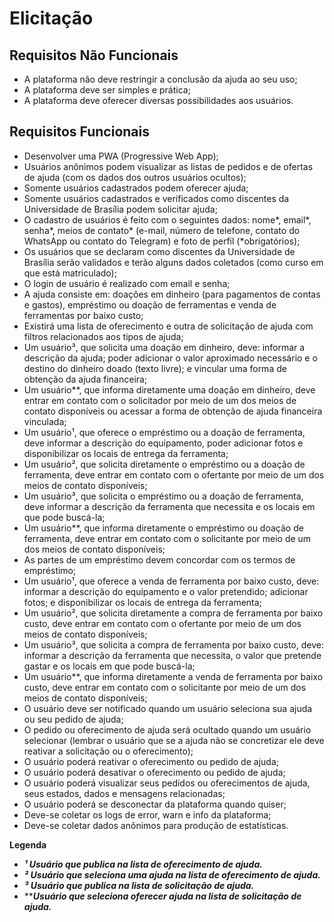 # Elicitação

## Requisitos Não Funcionais

- A plataforma não deve restringir a conclusão da ajuda ao seu uso;
- A plataforma deve ser simples e prática;
- A plataforma deve oferecer diversas possibilidades aos usuários.


## Requisitos Funcionais

- Desenvolver uma PWA (Progressive Web App);
- Usuários anônimos podem visualizar as listas de pedidos e de ofertas de ajuda (com os dados dos outros usuários ocultos);
- Somente usuários cadastrados podem oferecer ajuda;
- Somente usuários cadastrados e verificados como discentes da Universidade de Brasília podem solicitar ajuda;
- O cadastro de usuários é feito com o seguintes dados: nome*, email*, senha*, meios de contato* (e-mail, número de telefone, contato do WhatsApp ou contato do Telegram) e foto de perfil (*obrigatórios);
- Os usuários que se declaram como discentes da Universidade de Brasília serão validados e terão alguns dados coletados (como curso em que está matriculado);
- O login de usuário é realizado com email e senha;
- A ajuda consiste em: doações em dinheiro (para pagamentos de contas e gastos), empréstimo ou doação de ferramentas e venda de ferramentas por baixo custo;
- Existirá uma lista de oferecimento e outra de solicitação de ajuda com filtros relacionados aos tipos de ajuda;
- Um usuário³, que solicita uma doação em dinheiro, deve: informar a descrição da ajuda; poder adicionar o valor aproximado necessário e o destino do dinheiro doado (texto livre); e vincular uma forma de obtenção da ajuda financeira;
- Um usuário**, que informa diretamente uma doação em dinheiro, deve entrar em contato com o solicitador por meio de um dos meios de contato disponíveis ou acessar a forma de obtenção de ajuda financeira vinculada;
- Um usuário¹, que oferece o empréstimo ou a doação de ferramenta, deve informar a descrição do equipamento, poder adicionar fotos e disponibilizar os locais de entrega da ferramenta;
- Um usuário², que solicita diretamente o empréstimo ou a doação de ferramenta, deve entrar em contato com o ofertante por meio de um dos meios de contato disponíveis;
- Um usuário³, que solicita o empréstimo ou a doação de ferramenta, deve informar a descrição da ferramenta que necessita e os locais em que pode buscá-la;
- Um usuário**, que informa diretamente o empréstimo ou doação de ferramenta, deve entrar em contato com o solicitante por meio de um dos meios de contato disponíveis;
- As partes de um empréstimo devem concordar com os termos de empréstimo;
- Um usuário¹, que oferece a venda de ferramenta por baixo custo, deve: informar a descrição do equipamento e o valor pretendido; adicionar fotos; e disponibilizar os locais de entrega da ferramenta;
- Um usuário², que solicita diretamente a compra de ferramenta por baixo custo, deve entrar em contato com o ofertante por meio de um dos meios de contato disponíveis;
- Um usuário³, que solicita a compra de ferramenta por baixo custo, deve: informar a descrição da ferramenta que necessita, o valor que pretende gastar e os locais em que pode buscá-la;
- Um usuário**, que informa diretamente a venda de ferramenta por baixo custo, deve entrar em contato com o solicitante por meio de um dos meios de contato disponíveis;
- O usuário deve ser notificado quando um usuário seleciona sua ajuda ou seu pedido de ajuda;
- O pedido ou oferecimento de ajuda será ocultado quando um usuário selecionar (lembrar o usuário que se a ajuda não se concretizar ele deve reativar a solicitação ou o oferecimento);
- O usuário poderá reativar o oferecimento ou pedido de ajuda;
- O usuário poderá desativar o oferecimento ou pedido de ajuda;
- O usuário poderá visualizar seus pedidos ou oferecimentos de ajuda, seus estados, dados e mensagens relacionadas;
- O usuário poderá se desconectar da plataforma quando quiser;
- Deve-se coletar os logs de error, warn e info da plataforma;
- Deve-se coletar dados anônimos para produção de estatísticas.

**Legenda**

- ***¹ Usuário que publica na lista de oferecimento de ajuda.***
- ***² Usuário que seleciona uma ajuda na lista de oferecimento de ajuda.***
- ***³ Usuário que publica na lista de solicitação de ajuda.***
- *****Usuário que seleciona oferecer ajuda na lista de solicitação de ajuda.***
